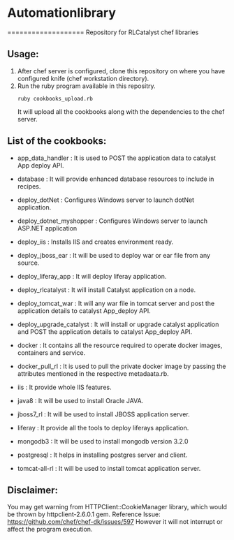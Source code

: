 # Automationlibrary
===================
Repository for RLCatalyst chef libraries

Usage:
------
1. After chef server is configured, clone this repository on where you have configured knife (chef workstation directory).
2. Run the ruby program available in this repositry.
	```
	ruby cookbooks_upload.rb
	```
	It will upload all the cookbooks along with the dependencies to the chef server.



List of the cookbooks:
----------------------

- app_data_handler : It is used to POST the application data to catalyst App deploy API.

- database : It will provide enhanced database resources to include in recipes.

- deploy_dotNet : Configures Windows server to launch dotNet application.

- deploy_dotnet_myshopper : Configures Windows server to launch ASP.NET application

- deploy_iis : Installs IIS and creates environment ready.

- deploy_jboss_ear : It will be used to deploy war or ear file from any source.

- deploy_liferay_app : It will deploy liferay application.

- deploy_rlcatalyst  : It will install Catalyst application on a node.

- deploy_tomcat_war  : It will any war file in  tomcat server and post the application details to catalyst App_deploy API.

- deploy_upgrade_catalyst : It will install or upgrade catalyst application and POST the application details to catalyst App_deploy API.

- docker : It contains all the resource required to  operate docker images, containers and service.

- docker_pull_rl : It is used to pull the private docker image by passing the attributes mentioned in the respective metadaata.rb. 

- iis  :  It provide whole IIS features.

- java8 : It will be used to install Oracle JAVA.

- jboss7_rl : It will be used to install JBOSS application server.

- liferay : It provide all the tools to deploy liferays application.

- mongodb3 : It will be used to install mongodb version 3.2.0

- postgresql : It helps in installing postgres server and client.

- tomcat-all-rl : It will be used to install tomcat application server.


Disclaimer:
-----------
You may get warning from HTTPClient::CookieManager library, which would be thrown by httpclient-2.6.0.1 gem. 
Reference Issue: https://github.com/chef/chef-dk/issues/597
However it will not interrupt or affect the program execution. 



